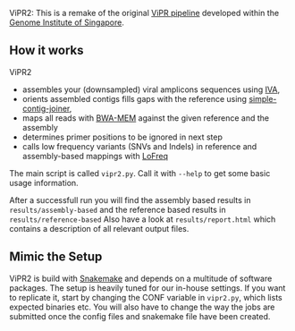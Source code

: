 ViPR2: This is a remake of the original
[ViPR pipeline](https://github.com/CSB5/vipr) developed within the
[Genome Institute of Singapore](http://www.a-star.edu.sg/gis).

## How it works

ViPR2
- assembles your (downsampled) viral amplicons sequences using [IVA](http://www.ncbi.nlm.nih.gov/pubmed/25725497),
- orients assembled contigs fills gaps with the reference using [simple-contig-joiner](https://github.com/andreas-wilm/simple-contig-joiner),
- maps all reads with [BWA-MEM](http://arxiv.org/abs/1303.3997) against the given reference and the assembly
- determines primer positions to be ignored in next step
- calls low frequency variants (SNVs and Indels) in reference and assembly-based mappings with [LoFreq](http://www.ncbi.nlm.nih.gov/pubmed/23066108)

The main script is called `vipr2.py`. Call it with `--help` to get some basic usage information.

After a successfull run you will find the assembly based results in `results/assembly-based` and the reference based results in  `results/reference-based`
Also have a look at `results/report.html` which contains a description of all relevant output files.


## Mimic the Setup

ViPR2 is build with
[Snakemake](http://www.ncbi.nlm.nih.gov/pubmed/22908215) and depends
on a multitude of software packages. The setup is heavily tuned for
our in-house settings. If you want to replicate it, start by changing
the CONF variable in `vipr2.py`, which lists expected binaries
etc. You will also have to change the way the jobs are submitted once
the config files and snakemake file have been created.



